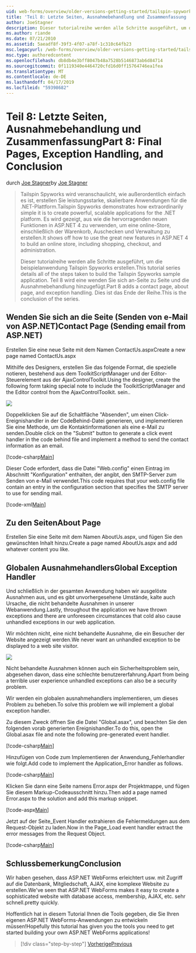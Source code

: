 ```yaml
---
uid: web-forms/overview/older-versions-getting-started/tailspin-spyworks/tailspin-spyworks-part-8
title: 'Teil 8: Letzte Seiten, Ausnahmebehandlung und Zusammenfassung | Microsoft-Dokumentation'
author: JoeStagner
description: Dieser tutorialreihe werden alle Schritte ausgeführt, um die beispielanwendung Tailspin Spyworks erstellen. Teil 8 wird eine Kontakte-Seite zu Seite und die Ausnahme hinzugefügt...
ms.author: riande
ms.date: 07/21/2010
ms.assetid: 5aeadf8f-39f3-4f07-a78f-1c310c64fb23
msc.legacyurl: /web-forms/overview/older-versions-getting-started/tailspin-spyworks/tailspin-spyworks-part-8
msc.type: authoredcontent
ms.openlocfilehash: db8db4e3bff8047b48a7528b5146873ab6d84714
ms.sourcegitcommit: 0f1119340e4464720cfd16d0ff15764746ea1fea
ms.translationtype: MT
ms.contentlocale: de-DE
ms.lasthandoff: 04/17/2019
ms.locfileid: "59398682"
---
```

# <a name="part-8-final-pages-exception-handling-and-conclusion"></a><span data-ttu-id="e9d7d-104">Teil 8: Letzte Seiten, Ausnahmebehandlung und Zusammenfassung</span><span class="sxs-lookup"><span data-stu-id="e9d7d-104">Part 8: Final Pages, Exception Handling, and Conclusion</span></span>

<span data-ttu-id="e9d7d-105">durch [Joe Stagner](https://github.com/JoeStagner)</span><span class="sxs-lookup"><span data-stu-id="e9d7d-105">by [Joe Stagner](https://github.com/JoeStagner)</span></span>

> <span data-ttu-id="e9d7d-106">Tailspin Spyworks wird veranschaulicht, wie außerordentlich einfach es ist, erstellen Sie leistungsstarke, skalierbare Anwendungen für die .NET-Plattform.</span><span class="sxs-lookup"><span data-stu-id="e9d7d-106">Tailspin Spyworks demonstrates how extraordinarily simple it is to create powerful, scalable applications for the .NET platform.</span></span> <span data-ttu-id="e9d7d-107">Es wird gezeigt, aus wie die hervorragenden neuen Funktionen in ASP.NET 4 zu verwenden, um eine online-Store, einschließlich der Warenkorb, Auschecken und Verwaltung zu erstellen.</span><span class="sxs-lookup"><span data-stu-id="e9d7d-107">It shows off how to use the great new features in ASP.NET 4 to build an online store, including shopping, checkout, and administration.</span></span>
> 
> <span data-ttu-id="e9d7d-108">Dieser tutorialreihe werden alle Schritte ausgeführt, um die beispielanwendung Tailspin Spyworks erstellen.</span><span class="sxs-lookup"><span data-stu-id="e9d7d-108">This tutorial series details all of the steps taken to build the Tailspin Spyworks sample application.</span></span> <span data-ttu-id="e9d7d-109">Teil 8 wird eine wenden Sie sich an-Seite zu Seite und die Ausnahmebehandlung hinzugefügt.</span><span class="sxs-lookup"><span data-stu-id="e9d7d-109">Part 8 adds a contact page, about page, and exception handling.</span></span> <span data-ttu-id="e9d7d-110">Dies ist das Ende der Reihe.</span><span class="sxs-lookup"><span data-stu-id="e9d7d-110">This is the conclusion of the series.</span></span>


## <a id="_Toc260221680"></a>  <span data-ttu-id="e9d7d-111">Wenden Sie sich an die Seite (Senden von e-Mail von ASP.NET)</span><span class="sxs-lookup"><span data-stu-id="e9d7d-111">Contact Page (Sending email from ASP.NET)</span></span>

<span data-ttu-id="e9d7d-112">Erstellen Sie eine neue Seite mit dem Namen ContactUs.aspx</span><span class="sxs-lookup"><span data-stu-id="e9d7d-112">Create a new page named ContactUs.aspx</span></span>

<span data-ttu-id="e9d7d-113">Mithilfe des Designers, erstellen Sie das folgende Format, die spezielle notieren, bestehend aus dem ToolkitScriptManager und der Editor-Steuerelement aus der AjaxControlToolkit.</span><span class="sxs-lookup"><span data-stu-id="e9d7d-113">Using the designer, create the following form taking special note to include the ToolkitScriptManager and the Editor control from the AjaxControlToolkit.</span></span> <span data-ttu-id="e9d7d-114">sein.</span><span class="sxs-lookup"><span data-stu-id="e9d7d-114">.</span></span>

![](tailspin-spyworks-part-8/_static/image1.jpg)

<span data-ttu-id="e9d7d-115">Doppelklicken Sie auf die Schaltfläche "Absenden", um einen Click-Ereignishandler in der CodeBehind-Datei generieren, und implementieren Sie eine Methode, um die Kontaktinformationen als eine e-Mail zu senden.</span><span class="sxs-lookup"><span data-stu-id="e9d7d-115">Double click on the "Submit" button to generate a click event handler in the code behind file and implement a method to send the contact information as an email.</span></span>

[!code-csharp[Main](tailspin-spyworks-part-8/samples/sample1.cs)]

<span data-ttu-id="e9d7d-116">Dieser Code erfordert, dass die Datei "Web.config" einen Eintrag im Abschnitt "Konfiguration" enthalten, der angibt, den SMTP-Server zum Senden von e-Mail verwendet.</span><span class="sxs-lookup"><span data-stu-id="e9d7d-116">This code requires that your web.config file contain an entry in the configuration section that specifies the SMTP server to use for sending mail.</span></span>

[!code-xml[Main](tailspin-spyworks-part-8/samples/sample2.xml)]

## <a id="_Toc260221681"></a>  <span data-ttu-id="e9d7d-117">Zu den Seiten</span><span class="sxs-lookup"><span data-stu-id="e9d7d-117">About Page</span></span>

<span data-ttu-id="e9d7d-118">Erstellen Sie eine Seite mit dem Namen AboutUs.aspx, und fügen Sie den gewünschten Inhalt hinzu.</span><span class="sxs-lookup"><span data-stu-id="e9d7d-118">Create a page named AboutUs.aspx and add whatever content you like.</span></span>

## <a id="_Toc260221682"></a>  <span data-ttu-id="e9d7d-119">Globalen Ausnahmehandlers</span><span class="sxs-lookup"><span data-stu-id="e9d7d-119">Global Exception Handler</span></span>

<span data-ttu-id="e9d7d-120">Und schließlich in der gesamten Anwendung haben wir ausgelöste Ausnahmen aus, und es gibt unvorhergesehene Umstände, kalte auch Ursache, die nicht behandelte Ausnahmen in unserer Webanwendung.</span><span class="sxs-lookup"><span data-stu-id="e9d7d-120">Lastly, throughout the application we have thrown exceptions and there are unforeseen circumstances that cold also cause unhandled exceptions in our web application.</span></span>

<span data-ttu-id="e9d7d-121">Wir möchten nicht, eine nicht behandelte Ausnahme, die ein Besucher der Website angezeigt werden.</span><span class="sxs-lookup"><span data-stu-id="e9d7d-121">We never want an unhandled exception to be displayed to a web site visitor.</span></span>

![](tailspin-spyworks-part-8/_static/image2.jpg)

<span data-ttu-id="e9d7d-122">Nicht behandelte Ausnahmen können auch ein Sicherheitsproblem sein, abgesehen davon, dass eine schlechte benutzererfahrung.</span><span class="sxs-lookup"><span data-stu-id="e9d7d-122">Apart from being a terrible user experience unhandled exceptions can also be a security problem.</span></span>

<span data-ttu-id="e9d7d-123">Wir werden ein globalen ausnahmehandlers implementieren, um dieses Problem zu beheben.</span><span class="sxs-lookup"><span data-stu-id="e9d7d-123">To solve this problem we will implement a global exception handler.</span></span>

<span data-ttu-id="e9d7d-124">Zu diesem Zweck öffnen Sie die Datei "Global.asax", und beachten Sie den folgenden vorab generierten Ereignishandler.</span><span class="sxs-lookup"><span data-stu-id="e9d7d-124">To do this, open the Global.asax file and note the following pre-generated event handler.</span></span>

[!code-csharp[Main](tailspin-spyworks-part-8/samples/sample3.cs)]

<span data-ttu-id="e9d7d-125">Hinzufügen von Code zum Implementieren der Anwendung\_Fehlerhandler wie folgt.</span><span class="sxs-lookup"><span data-stu-id="e9d7d-125">Add code to implement the Application\_Error handler as follows.</span></span>

[!code-csharp[Main](tailspin-spyworks-part-8/samples/sample4.cs)]

<span data-ttu-id="e9d7d-126">Klicken Sie dann eine Seite namens Error.aspx der Projektmappe, und fügen Sie diesem Markup-Codeausschnitt hinzu.</span><span class="sxs-lookup"><span data-stu-id="e9d7d-126">Then add a page named Error.aspx to the solution and add this markup snippet.</span></span>

[!code-aspx[Main](tailspin-spyworks-part-8/samples/sample5.aspx)]

<span data-ttu-id="e9d7d-127">Jetzt auf der Seite\_Event Handler extrahieren die Fehlermeldungen aus dem Request-Objekt zu laden.</span><span class="sxs-lookup"><span data-stu-id="e9d7d-127">Now in the Page\_Load event handler extract the error messages from the Request Object.</span></span>

[!code-csharp[Main](tailspin-spyworks-part-8/samples/sample6.cs)]

## <a id="_Toc260221683"></a>  <span data-ttu-id="e9d7d-128">Schlussbemerkung</span><span class="sxs-lookup"><span data-stu-id="e9d7d-128">Conclusion</span></span>

<span data-ttu-id="e9d7d-129">Wir haben gesehen, dass ASP.NET WebForms erleichtert usw. mit Zugriff auf die Datenbank, Mitgliedschaft, AJAX, eine komplexe Website zu erstellen.</span><span class="sxs-lookup"><span data-stu-id="e9d7d-129">We've seen that ASP.NET WebForms makes it easy to create a sophisticated website with database access, membership, AJAX, etc.</span></span> <span data-ttu-id="e9d7d-130">sehr schnell.</span><span class="sxs-lookup"><span data-stu-id="e9d7d-130">pretty quickly.</span></span>

<span data-ttu-id="e9d7d-131">Hoffentlich hat in diesem Tutorial Ihnen die Tools gegeben, die Sie Ihren eigenen ASP.NET WebForms-Anwendungen zu entwickeln müssen!</span><span class="sxs-lookup"><span data-stu-id="e9d7d-131">Hopefully this tutorial has given you the tools you need to get started building your own ASP.NET WebForms applications!</span></span>

> [!div class="step-by-step"]
> [<span data-ttu-id="e9d7d-132">Vorherige</span><span class="sxs-lookup"><span data-stu-id="e9d7d-132">Previous</span></span>](tailspin-spyworks-part-7.md)
